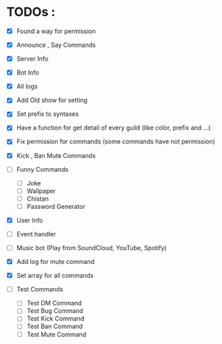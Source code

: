 # TODOs :

- [x] Found a way for permission
- [x] Announce , Say Commands
- [x] Server Info
- [x] Bot Info
- [x] All logs
- [x] Add Old show for setting
- [x] Set prefix to syntaxes
- [x] Have a function for get detail of every guild (like color, prefix and ...)
- [x] Fix permission for commands (some commands have not permission)
- [x] Kick , Ban Mute Commands
- [ ] Funny Commands
  - [ ] Joke
  - [ ] Wallpaper
  - [ ] Chistan
  - [ ] Password Generator
- [x] User Info
- [ ] Event handler
- [ ] Music bot (Play from SoundCloud, YouTube, Spotify)
- [x] Add log for mute command
- [x] Set array for all commands

- [ ] Test Commands
  - [ ] Test DM Command
  - [ ] Test Bug Command
  - [ ] Test Kick Command
  - [ ] Test Ban Command
  - [ ] Test Mute Command
